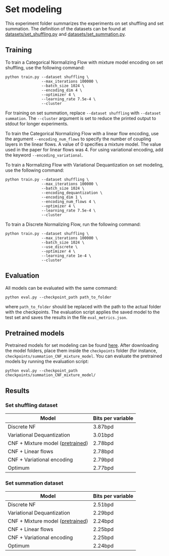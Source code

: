 # Set modeling

This experiment folder summarizes the experiments on set shuffling and set summation. The definition of the datasets can be found at [datasets/set_shuffling.py](datasets/set_shuffling.py) and [datasets/set_summation.py](datasets/set_summation.py).

## Training

To train a Categorical Normalizing Flow with mixture model encoding on set shuffling, use the following command:
```
python train.py --dataset shuffling \
                --max_iterations 100000 \
                --batch_size 1024 \
                --encoding_dim 4 \
                --optimizer 4 \
                --learning_rate 7.5e-4 \
                --cluster
```
For training on set summation, replace `--dataset shuffling` with `--dataset summation`. The `--cluster` argument is set to reduce the printed output to stdout for longer experiments.

To train the Categorical Normalizing Flow with a linear flow encoding, use the argument `--encoding_num_flows` to specify the number of coupling layers in the linear flows. A value of 0 specifies a mixture model. The value used in the paper for linear flows was 4. For using variational encoding, add the keyword `--encoding_variational`.

To train a Normalizing Flow with Variational Dequantization on set modeling, use the following command:
```
python train.py --dataset shuffling \
                --max_iterations 100000 \
                --batch_size 1024 \
                --encoding_dequantization \
                --encoding_dim 1 \
                --encoding_num_flows 4 \
                --optimizer 4 \
                --learning_rate 7.5e-4 \
                --cluster
```

To train a Discrete Normalizing Flow, run the following command: 
```
python train.py --dataset shuffling \
                --max_iterations 100000 \
                --batch_size 1024 \
                --use_discrete \
                --optimizer 4 \
                --learning_rate 1e-4 \
                --cluster
```

## Evaluation

All models can be evaluated with the same command:
```
python eval.py --checkpoint_path path_to_folder
```
where `path_to_folder` should be replaced with the path to the actual folder with the checkpoints. The evaluation script applies the saved model to the test set and saves the results in the file `eval_metrics.json`.

## Pretrained models

Pretrained models for set modeling can be found [here](https://drive.google.com/drive/folders/14Ff1hzxbucgfrQ2haqW-Au7icvxwUJla?usp=sharing). After downloading the model folders, place them inside the `checkpoints` folder (for instance, `checkpoints/summation_CNF_mixture_model`. You can evaluate the pretrained models by running the evaluation script:

```
python eval.py --checkpoint_path checkpoints/summation_CNF_mixture_model/
```

## Results

### Set shuffling dataset

| Model | Bits per variable |
|---|---|
| Discrete NF | 3.87bpd |
| Variational Dequantization | 3.01bpd |
| CNF + Mixture model ([pretrained](https://drive.google.com/drive/folders/1qm14bWvvLtusQEDPZZKc4j3rW0a3y58X?usp=sharing)) | 2.78bpd |
| CNF + Linear flows | 2.78bpd |
| CNF + Variational encoding | 2.79bpd |
| Optimum | 2.77bpd |

### Set summation dataset

| Model | Bits per variable |
|---|---|
| Discrete NF | 2.51bpd |
| Variational Dequantization | 2.29bpd |
| CNF + Mixture model ([pretrained](https://drive.google.com/drive/folders/1CVjQqO6YElnO9LdXh-k7Q-HaJgZEyHPA?usp=sharing)) | 2.24bpd |
| CNF + Linear flows | 2.25bpd |
| CNF + Variational encoding | 2.25bpd |
| Optimum | 2.24bpd |
